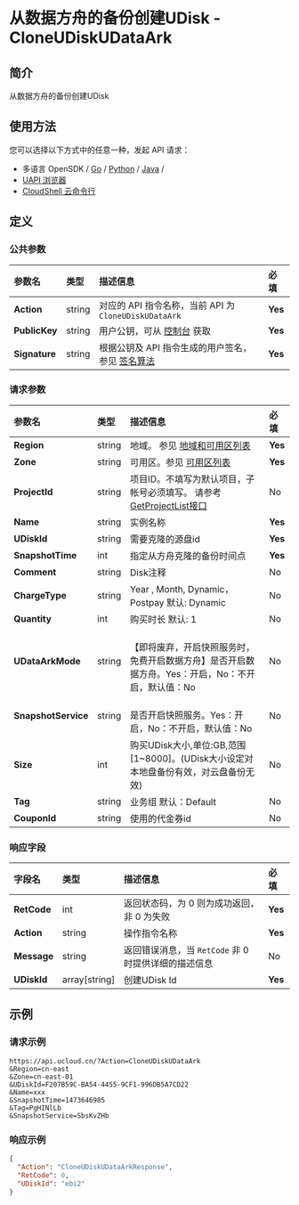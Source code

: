 # 从数据方舟的备份创建UDisk - CloneUDiskUDataArk

## 简介

从数据方舟的备份创建UDisk






## 使用方法

您可以选择以下方式中的任意一种，发起 API 请求：
- 多语言 OpenSDK / [Go](https://github.com/ucloud/ucloud-sdk-go) / [Python](https://github.com/ucloud/ucloud-sdk-python3) / [Java](https://github.com/ucloud/ucloud-sdk-java) /
- [UAPI 浏览器](https://console.ucloud.cn/uapi/detail?id=CloneUDiskUDataArk)
- [CloudShell 云命令行](https://shell.ucloud.cn/)


## 定义

### 公共参数

| 参数名 | 类型 | 描述信息 | 必填 |
|:---|:---|:---|:---|
| **Action**     | string  | 对应的 API 指令名称，当前 API 为 `CloneUDiskUDataArk`                        | **Yes** |
| **PublicKey**  | string  | 用户公钥，可从 [控制台](https://console.ucloud.cn/uapi/apikey) 获取                                             | **Yes** |
| **Signature**  | string  | 根据公钥及 API 指令生成的用户签名，参见 [签名算法](api/summary/signature.md)  | **Yes** |

### 请求参数

| 参数名 | 类型 | 描述信息 | 必填 |
|:---|:---|:---|:---|
| **Region** | string | 地域。 参见 [地域和可用区列表](api/summary/regionlist) |**Yes**|
| **Zone** | string | 可用区。参见 [可用区列表](api/summary/regionlist) |**Yes**|
| **ProjectId** | string | 项目ID。不填写为默认项目，子帐号必须填写。 请参考[GetProjectList接口](api/summary/get_project_list) |No|
| **Name** | string | 实例名称 |**Yes**|
| **UDiskId** | string | 需要克隆的源盘id |**Yes**|
| **SnapshotTime** | int | 指定从方舟克隆的备份时间点 |**Yes**|
| **Comment** | string | Disk注释 |No|
| **ChargeType** | string | Year , Month, Dynamic，Postpay 默认: Dynamic |No|
| **Quantity** | int | 购买时长 默认: 1 |No|
| **UDataArkMode** | string | 	<br />【即将废弃，开启快照服务时，免费开启数据方舟】是否开启数据方舟。Yes：开启，No：不开启，默认值：No |No|
| **SnapshotService** | string | 	<br />是否开启快照服务。Yes：开启，No：不开启，默认值：No |No|
| **Size** | int | 购买UDisk大小,单位:GB,范围[1\~8000]。(UDisk大小设定对本地盘备份有效，对云盘备份无效) |No|
| **Tag** | string | 业务组 默认：Default |No|
| **CouponId** | string | 使用的代金券id |No|

### 响应字段

| 字段名 | 类型 | 描述信息 | 必填 |
|:---|:---|:---|:---|
| **RetCode** | int | 返回状态码，为 0 则为成功返回，非 0 为失败 |**Yes**|
| **Action** | string | 操作指令名称 |**Yes**|
| **Message** | string | 返回错误消息，当 `RetCode` 非 0 时提供详细的描述信息 |No|
| **UDiskId** | array[string] | 创建UDisk Id |**Yes**|




## 示例

### 请求示例
    
```
https://api.ucloud.cn/?Action=CloneUDiskUDataArk
&Region=cn-east
&Zone=cn-east-01
&UDiskId=F207B59C-BA54-4455-9CF1-996DB5A7CD22
&Name=xxx
&SnapshotTime=1473646985
&Tag=PgHINlLb
&SnapshotService=SbsKvZHb
```

### 响应示例
    
```json
{
  "Action": "CloneUDiskUDataArkResponse",
  "RetCode": 0,
  "UDiskId": "ebi2"
}
```





